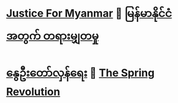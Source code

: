 # [Justice For Myanmar](https://en.wikipedia.org/wiki/Human_rights_in_Myanmar) 🔴 [မြန်မာနိုင်ငံအတွက် တရားမျှတမှု](https://my.wikipedia.org/wiki/%E1%81%82%E1%81%80%E1%81%82%E1%81%81_%E1%80%99%E1%80%BC%E1%80%94%E1%80%BA%E1%80%99%E1%80%AC%E1%80%94%E1%80%AD%E1%80%AF%E1%80%84%E1%80%BA%E1%80%84%E1%80%B6%E1%80%85%E1%80%85%E1%80%BA%E1%80%A1%E1%80%AC%E1%80%8F%E1%80%AC%E1%80%9E%E1%80%AD%E1%80%99%E1%80%BA%E1%80%B8%E1%80%81%E1%80%B6%E1%80%9B%E1%80%81%E1%80%BC%E1%80%84%E1%80%BA%E1%80%B8)
# [နွေဦးတော်လှန်ရေး](https://my.wikipedia.org/wiki/%E1%81%82%E1%81%80%E1%81%82%E1%81%81_%E1%80%99%E1%80%BC%E1%80%94%E1%80%BA%E1%80%99%E1%80%AC%E1%80%94%E1%80%AD%E1%80%AF%E1%80%84%E1%80%BA%E1%80%84%E1%80%B6%E1%80%86%E1%80%94%E1%80%B9%E1%80%92%E1%80%95%E1%80%BC%E1%80%99%E1%80%BE%E1%80%AF%E1%80%99%E1%80%BB%E1%80%AC%E1%80%B8) 🌱 [The Spring Revolution](https://en.wikipedia.org/wiki/2021_Myanmar_protests)
